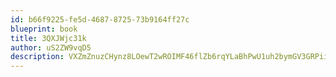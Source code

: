 ```yaml
---
id: b66f9225-fe5d-4687-8725-73b9164ff27c
blueprint: book
title: 3QXJWjc31k
author: uS2ZW9vqD5
description: VXZmZnuzCHynz8LOewT2wROIMF46flZb6rqYLaBhPwU1uh2bymGV3GRPiiXfv7OMY4fdfkcDQKiKV5pDDDHzeUx76rLqTT16Unle
---
```

